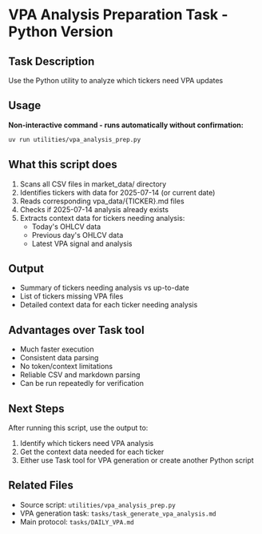 # VPA Analysis Preparation Task - Python Version

## Task Description
Use the Python utility to analyze which tickers need VPA updates

## Usage
**Non-interactive command - runs automatically without confirmation:**
```bash
uv run utilities/vpa_analysis_prep.py
```

## What this script does
1. Scans all CSV files in market_data/ directory
2. Identifies tickers with data for 2025-07-14 (or current date)
3. Reads corresponding vpa_data/{TICKER}.md files
4. Checks if 2025-07-14 analysis already exists
5. Extracts context data for tickers needing analysis:
   - Today's OHLCV data
   - Previous day's OHLCV data  
   - Latest VPA signal and analysis

## Output
- Summary of tickers needing analysis vs up-to-date
- List of tickers missing VPA files
- Detailed context data for each ticker needing analysis

## Advantages over Task tool
- Much faster execution
- Consistent data parsing
- No token/context limitations
- Reliable CSV and markdown parsing
- Can be run repeatedly for verification

## Next Steps
After running this script, use the output to:
1. Identify which tickers need VPA analysis
2. Get the context data needed for each ticker
3. Either use Task tool for VPA generation or create another Python script

## Related Files
- Source script: `utilities/vpa_analysis_prep.py`
- VPA generation task: `tasks/task_generate_vpa_analysis.md`
- Main protocol: `tasks/DAILY_VPA.md`